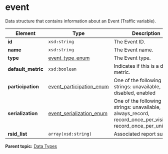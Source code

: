 # event

Data structure that contains information about an Event (Traffic variable).

|Element|Type|Description|
|-------|----|-----------|
|**id** |`xsd:string` | The Event ID. |
|**name** |`xsd:string` | The Event name. |
|**type** |[event_type_enum](r_event_type_enum.md#) | The Event type. |
|**default_metric** |`xsd:boolean` | Indicates if this is a default metric. |
|**participation** |[event_participation_enum](r_event_participation_enum.md#) | One of the following strings: unavailable, disabled, enabled|
|**serialization** |[event_serialization_enum](r_event_serialization_enum.md#) | One of the following strings: unavailable, always_record, record_once_per_visit, record_once_per_unique_id |
|**rsid_list** |`array(xsd:string)` | Associated report suites. |

**Parent topic:** [Data Types](../data_types/c_datatypes.md)


